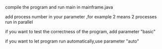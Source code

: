 compile the program and run main in mainframe.java

add process number in your parameter ,for example 2 means 2 processes run in parallel

if you want to test the correctness of the program, add parameter "basic"

if you want to let program run automatically,use parameter "auto"

